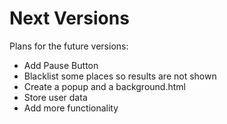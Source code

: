 **Next Versions**
================

Plans for the future versions:
- Add Pause Button
- Blacklist some places so results are not shown
- Create a popup and a background.html
- Store user data
- Add more functionality
